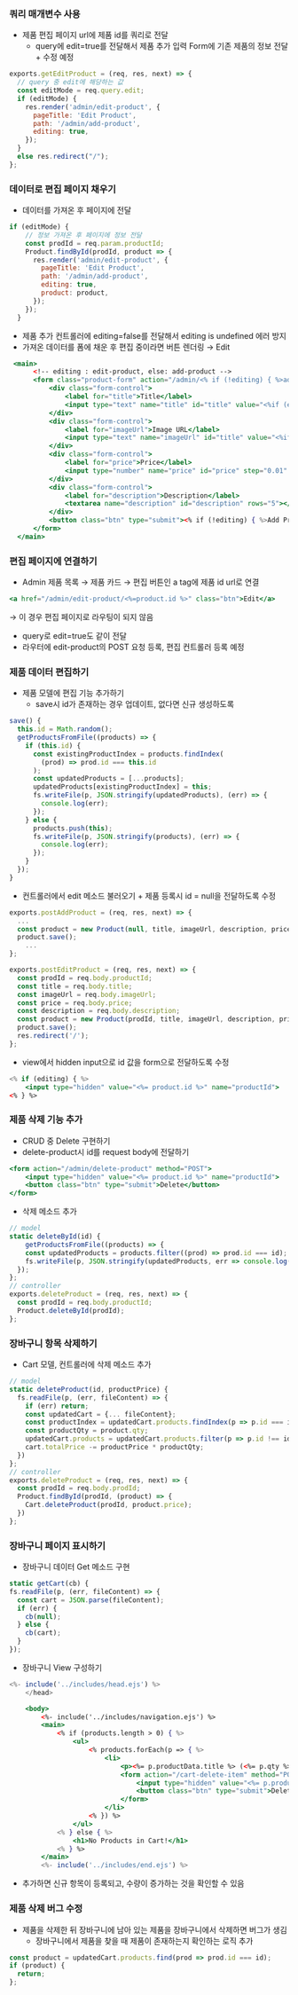 ### 쿼리 매개변수 사용

- 제품 편집 페이지 url에 제품 id를 쿼리로 전달
    - query에 edit=true를 전달해서 제품 추가 입력 Form에 기존 제품의 정보 전달 + 수정 예정

```jsx
exports.getEditProduct = (req, res, next) => {
  // query 중 edit에 해당하는 값
  const editMode = req.query.edit;
  if (editMode) {
    res.render('admin/edit-product', {
      pageTitle: 'Edit Product',
      path: '/admin/add-product',
      editing: true,   
    });
  }
  else res.redirect("/");
};
```

### 데이터로 편집 페이지 채우기

- 데이터를 가져온 후 페이지에 전달

```jsx
if (editMode) {
    // 정보 가져온 후 페이지에 정보 전달
    const prodId = req.param.productId;
    Product.findById(prodId, product => {
      res.render('admin/edit-product', {
        pageTitle: 'Edit Product',
        path: '/admin/add-product',
        editing: true,
        product: product,
      });
    });
  }
```

- 제품 추가 컨트롤러에 editing=false를 전달해서 editing is undefined 에러 방지
- 가져온 데이터를 폼에 채운 후 편집 중이라면 버튼 렌더링 → Edit

```jsx
 <main>
      <!-- editing : edit-product, else: add-product -->
      <form class="product-form" action="/admin/<% if (!editing) { %>add-product %<} else { %> edit-product %< } %>" method="POST">
          <div class="form-control">
              <label for="title">Title</label>
              <input type="text" name="title" id="title" value="<%if (editing) {%> <%= product.title %> <%} %>">
          </div>
          <div class="form-control">
              <label for="imageUrl">Image URL</label>
              <input type="text" name="imageUrl" id="title" value="<%if (editing) {%> <%= product.imageUrl %> <%} %>">
          </div>
          <div class="form-control">
              <label for="price">Price</label>
              <input type="number" name="price" id="price" step="0.01" id="title" value="<%if (editing) {%> <%= product.price %> <%} %>">
          </div>
          <div class="form-control">
              <label for="description">Description</label>
              <textarea name="description" id="description" rows="5"></textarea>
          </div>
          <button class="btn" type="submit"><% if (!editing) { %>Add Product <%} else { %>Update Product <%} %></button>
      </form>
  </main>
```

### 편집 페이지에 연결하기

- Admin 제품 목록 → 제품 카드 → 편집 버튼인 a tag에 제품 id url로 연결

```jsx
<a href="/admin/edit-product/<%=product.id %>" class="btn">Edit</a>
```

→ 이 경우 편집 페이지로 라우팅이 되지 않음

- query로 edit=true도 같이 전달
- 라우터에 edit-product의 POST 요청 등록, 편집 컨트롤러 등록 예정

### 제품 데이터 편집하기

- 제품 모델에 편집 기능 추가하기
    - save시 id가 존재하는 경우 업데이트, 없다면 신규 생성하도록

```jsx
save() {
  this.id = Math.random();
  getProductsFromFile((products) => {
    if (this.id) {
      const existingProductIndex = products.findIndex(
        (prod) => prod.id === this.id
      );
      const updatedProducts = [...products];
      updatedProducts[existingProductIndex] = this;
      fs.writeFile(p, JSON.stringify(updatedProducts), (err) => {
        console.log(err);
      });
    } else {
      products.push(this);
      fs.writeFile(p, JSON.stringify(products), (err) => {
        console.log(err);
      });
    }
  });
}
```

- 컨트롤러에서 edit 메소드 불러오기 + 제품 등록시 id = null을 전달하도록 수정

```jsx
exports.postAddProduct = (req, res, next) => {
  ...
  const product = new Product(null, title, imageUrl, description, price);
  product.save();
	...
};

exports.postEditProduct = (req, res, next) => {
  const prodId = req.body.productId;
  const title = req.body.title;
  const imageUrl = req.body.imageUrl;
  const price = req.body.price;
  const description = req.body.description;
  const product = new Product(prodId, title, imageUrl, description, price);
  product.save();
  res.redirect('/');
};
```

- view에서 hidden input으로 id 값을 form으로 전달하도록 수정

```jsx
<% if (editing) { %>
    <input type="hidden" value="<%= product.id %>" name="productId">
<% } %>
```

### 제품 삭제 기능 추가

- CRUD 중 Delete 구현하기
- delete-product시 id를 request body에 전달하기

```jsx
<form action="/admin/delete-product" method="POST">
    <input type="hidden" value="<%= product.id %>" name="productId">
    <button class="btn" type="submit">Delete</button>
</form>
```

- 삭제 메소드 추가

```jsx
// model
static deleteById(id) {
    getProductsFromFile((products) => {
    const updatedProducts = products.filter((prod) => prod.id === id);
    fs.writeFile(p, JSON.stringify(updatedProducts, err => console.log(err)));
  });
};
// controller
exports.deleteProduct = (req, res, next) => {
  const prodId = req.body.productId;
  Product.deleteById(prodId);
};
```

### 장바구니 항목 삭제하기

- Cart 모델, 컨트롤러에 삭제 메소드 추가

```jsx
// model
static deleteProduct(id, productPrice) {
  fs.readFile(p, (err, fileContent) => {
    if (err) return;
    const updatedCart = {... fileContent};
    const productIndex = updatedCart.products.findIndex(p => p.id === id);
    const productQty = product.qty;
    updatedCart.products = updatedCart.products.filter(p => p.id !== id);
    cart.totalPrice -= productPrice * productQty;
  })
};
// controller
exports.deleteProduct = (req, res, next) => {
  const prodId = req.body.prodId;
  Product.findById(prodId, (product) => {
    Cart.deleteProduct(prodId, product.price);
  })
};
```

### 장바구니 페이지 표시하기

- 장바구니 데이터 Get 메소드 구현

```jsx
static getCart(cb) {
fs.readFile(p, (err, fileContent) => {
  const cart = JSON.parse(fileContent);
  if (err) {
    cb(null);
  } else {
    cb(cart);
  }
});
```

- 장바구니 View 구성하기

```jsx
<%- include('../includes/head.ejs') %>
    </head>

    <body>
        <%- include('../includes/navigation.ejs') %>
        <main>
            <% if (products.length > 0) { %>
                <ul>
                    <% products.forEach(p => { %>
                        <li>
                            <p><%= p.productData.title %> (<%= p.qty %>)</p>
                            <form action="/cart-delete-item" method="POST">
                                <input type="hidden" value="<%= p.productData.id %>" name="productId">
                                <button class="btn" type="submit">Delete</button>
                            </form>
                        </li>
                    <% }) %>
                </ul>
            <% } else { %>
                <h1>No Products in Cart!</h1>
            <% } %>
        </main>
        <%- include('../includes/end.ejs') %>
```

- 추가하면 신규 항목이 등록되고, 수량이 증가하는 것을 확인할 수 있음

### 제품 삭제 버그 수정

- 제품을 삭제한 뒤 장바구니에 남아 있는 제품을 장바구니에서 삭제하면 버그가 생김
    - 장바구니에서 제품을 찾을 때 제품이 존재하는지 확인하는 로직 추가

```jsx
const product = updatedCart.products.find(prod => prod.id === id);
if (product) {
  return;
};
```
